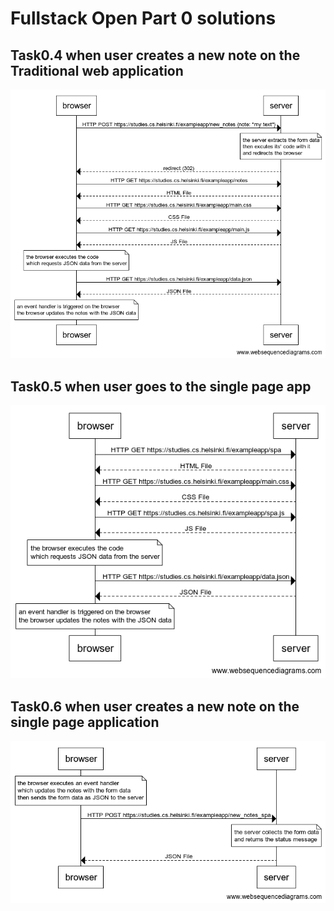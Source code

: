 # Fullstack Open Part 0 solutions

## Task0.4 when user creates a new note on the Traditional web application

![sequence diagram for Task0.4](solution-diagrams/task0.4.png)

## Task0.5 when user goes to the single page app

![sequence diagram for Task0.5](solution-diagrams/task0.5.png)

## Task0.6 when user creates a new note on the single page application

![sequence diagram for Task0.6](solution-diagrams/task0.6.png)
